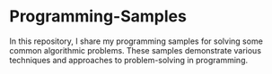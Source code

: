 # Programming-Samples
In this repository, I share my programming samples for solving some common algorithmic problems. These samples demonstrate various techniques and approaches to problem-solving in programming.
